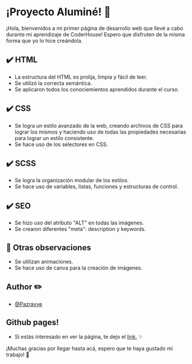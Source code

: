 
# ¡Proyecto Aluminé! :tulip:

¡Hola, bienvenidos a mi primer página de desarrollo web que llevé a cabo durante mi aprendizaje de CoderHouse! Espero que disfruten de la misma forma que yo lo hice creándola. 


## :heavy_check_mark: HTML

 - La estructura del HTML es prolija, limpia y fácil de leer.
 - Se utilizó la correcta semántica.
 - Se aplicaron todos los conociemientos aprendidos durante el curso.

## :heavy_check_mark: CSS

 - Se logra un estilo avanzado de la web, creando archivos de CSS para lograr los mismos y haciendo uso de todas las propiedades necesarias para lograr un estilo consistente.
 - Se hace uso de los selectores en CSS.
## :heavy_check_mark: SCSS

 - Se logra la organización modular de los estilos.
 - Se hace uso de variables, listas, funciones y estructuras de control.
 ## :heavy_check_mark: SEO

 - Se hizo uso del atributo "ALT" en todas las imágenes.
 - Se crearon diferentes "meta": description y keywords.
 
## :mag_right: Otras observaciones

 - Se utilizan animaciones.
 - Se hace uso de canva para la creación de imágenes.
 
## Author :pencil2:

- [@Pazravve](https://github.com/Pazravve)

## Github pages! 
- Si estás interesado en ver la página, te dejo el [link.]( https://pazravve.github.io/CoderProject/) :sparkles:

¡Muchas gracias por llegar hasta acá, espero que te haya gustado mi trabajo! :smiling_face_with_three_hearts:



